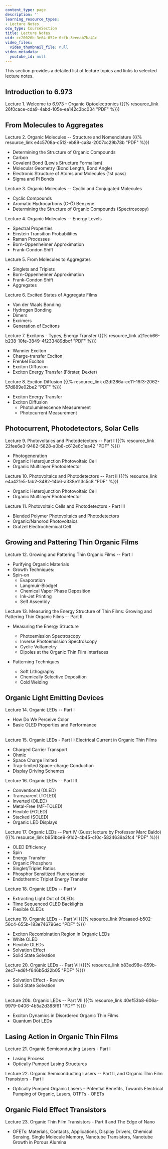 ```yaml
---
content_type: page
description: ''
learning_resource_types:
- Lecture Notes
ocw_type: CourseSection
title: Lecture Notes
uid: cc20026b-3e64-052e-0cfb-3eeeab7ba41c
video_files:
  video_thumbnail_file: null
video_metadata:
  youtube_id: null
---
```


This section provides a detailed list of lecture topics and links to selected lecture notes.

Introduction to 6.973
---------------------

Lecture 1. Welcome to 6.973 - Organic Optoelectronics ({{% resource_link 26f0cace-cda9-4abd-105e-ea142c3bc034 "PDF" %}})

From Molecules to Aggregates
----------------------------

Lecture 2. Organic Molecules -- Structure and Nomenclature ({{% resource_link e4c5708a-c512-eb89-ca8a-2007cc29b78b "PDF" %}})

*   Determining the Structure of Organic Compounds
*   Carbon
*   Covalent Bond (Lewis Structure Formalism)
*   Molecular Geometry (Bond Length, Bond Angle)
*   Electronic Structure of Atoms and Molecules (1st pass)
*   Sigma and Pi Bonds

Lecture 3. Organic Molecules -- Cyclic and Conjugated Molecules

*   Cyclic Compounds
*   Aromatic Hydrocarbons (C-Ö) Benzene
*   Determining the Structure of Organic Compounds (Spectroscopy)

Lecture 4. Organic Molecules -- Energy Levels

*   Spectral Properties
*   Einstein Transition Probabilities
*   Raman Processes
*   Born-Oppenheimer Approximation
*   Frank-Condon Shift

Lecture 5. From Molecules to Aggregates

*   Singlets and Triplets
*   Born-Oppenheimer Approximation
*   Frank-Condon Shift
*   Aggregates

Lecture 6. Excited States of Aggregate Films

*   Van der Waals Bonding
*   Hydrogen Bonding
*   Dimers
*   Excimers
*   Generation of Excitons

Lecture 7. Excitons - Types, Energy Transfer ({{% resource_link a21ecb66-b238-10fe-3849-4f233489dbcf "PDF" %}})

*   Wannier Exciton
*   Charge-transfer Exciton
*   Frenkel Exciton
*   Exciton Diffusion
*   Exciton Energy Transfer (Förster, Dexter)

Lecture 8. Exciton Diffusion ({{% resource_link d2df286a-cc11-16f3-2062-57d889e02be2 "PDF" %}})

*   Exciton Energy Transfer
*   Exciton Diffusion
    *   Photoluminescence Measurement
    *   Photocurrent Measurement

Photocurrent, Photodetectors, Solar Cells
-----------------------------------------

Lecture 9. Photovoltaics and Photodetectors -- Part I ({{% resource_link 22fee6e3-9482-5828-a0b8-c612e6c1ea42 "PDF" %}})

*   Photogeneration
*   Organic Heterojunction Photovoltaic Cell
*   Organic Multilayer Photodetector

Lecture 10. Photovoltaics and Photodetectors -- Part II ({{% resource_link e4a421e5-fab2-3482-14b6-a338e113c5c8 "PDF" %}})

*   Organic Heterojunction Photovoltaic Cell
*   Organic Multilayer Photodetector

Lecture 11. Photovoltaic Cells and Photodetectors - Part III

*   Blended Polymer Photovoltaics and Photodetectors
*   Organic/Nanorod Photovoltaics
*   Gratzel Electrochemical Cell

Growing and Pattering Thin Organic Films
----------------------------------------

Lecture 12. Growing and Pattering Thin Organic Films -- Part I

*   Purifying Organic Materials
*   Growth Techniques:
*   Spin-on
    *   Evaporation
    *   Langmuir-Blodget
    *   Chemical Vapor Phase Deposition
    *   Ink-Jet Printing
    *   Self Assembly

Lecture 13. Measuring the Energy Structure of Thin Films: Growing and Pattering Thin Organic Films -- Part II

*   Measuring the Energy Structure
    *   Photoemission Spectroscopy
    *   Inverse Photoemission Spectroscopy
    *   Cyclic Voltametry
    *   Dipoles at the Organic Thin Film Interfaces

*   Patterning Techniques
    *   Soft Lithography
    *   Chemically Selective Deposition
    *   Cold Welding

Organic Light Emitting Devices
------------------------------

Lecture 14. Organic LEDs -- Part I

*   How Do We Perceive Color
*   Basic OLED Properties and Performance  
     

Lecture 15. Organic LEDs - Part II: Electrical Current in Organic Thin Films

*   Charged Carrier Transport
*   Ohmic
*   Space Charge limited
*   Trap-limited Space-charge Conduction
*   Display Driving Schemes

Lecture 16. Organic LEDs -- Part III

*   Conventional (OLED)
*   Transparent (TOLED)
*   Inverted (OILED)
*   Metal-Free (MF-TOLED)
*   Flexible (FOLED)
*   Stacked (SOLED)
*   Organic LED Displays

Lecture 17. Organic LEDs -- Part IV (Guest lecture by Professor Marc Baldo) ({{% resource_link b951bce9-91d2-4b45-c10c-5824639a3fc4 "PDF" %}})

*   OLED Efficiency
*   Spin
*   Energy Transfer
*   Organic Phosphors
*   Singlet/Triplet Ratios
*   Phosphor Sensitized Fluorescence
*   Endothermic Triplet Energy Transfer

Lecture 18. Organic LEDs -- Part V

*   Extracting Light Out of OLEDs
*   Time Sequenced OLED Backlights
*   Flexible OLEDs

Lecture 19. Organic LEDs -- Part VI ({{% resource_link 9fcaaaed-b502-56c4-655b-183e746796ec "PDF" %}})

*   Exciton Recombination Region in Organic LEDs
*   White OLED
*   Flexible OLEDs
*   Solvation Effect
*   Solid State Solvation

Lecture 20. Organic LEDs -- Part VII ({{% resource_link b83ed98e-859b-2ec7-ed6f-f646b5d22b05 "PDF" %}})

*   Solvation Effect - Review
*   Solid State Solvation  
     

Lecture 20b. Organic LEDs -- Part VII ({{% resource_link 40ef53b8-606a-9979-0406-4b5a2d388f61 "PDF" %}})

*   Exciton Dynamics in Disordered Organic Thin Films
*   Quantum Dot LEDs

Lasing Action in Organic Thin Films
-----------------------------------

Lecture 21. Organic Semiconducting Lasers - Part I

*   Lasing Process
*   Optically Pumped Lasing Structures

Lecture 22. Organic Semiconducting Lasers -- Part II, and Organic Thin Film Transistors - Part I

*   Optically Pumped Organic Lasers – Potential Benefits, Towards Electrical Pumping of Organic, Lasers, OTFTs - OFETs

Organic Field Effect Transistors
--------------------------------

Lecture 23. Organic Thin Film Transistors - Part II and The Edge of Nano

*   OFETs: Materials, Contacts, Applications, Display Drivers, Chemical Sensing, Single Molecule Memory, Nanotube Transistors, Nanotube Growth in Porous Alumina